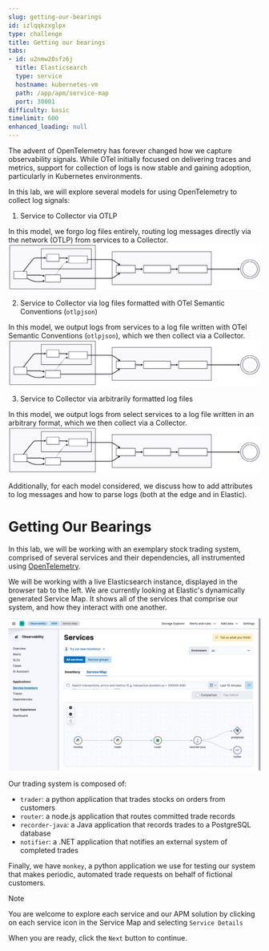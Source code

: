 ```yaml
---
slug: getting-our-bearings
id: izlqqkzxglpx
type: challenge
title: Getting our bearings
tabs:
- id: u2nmw20sfz6j
  title: Elasticsearch
  type: service
  hostname: kubernetes-vm
  path: /app/apm/service-map
  port: 30001
difficulty: basic
timelimit: 600
enhanced_loading: null
---
```

The advent of OpenTelemetry has forever changed how we capture observability signals. While OTel initially focused on delivering traces and metrics, support for collection of logs is now stable and gaining adoption, particularly in Kubernetes environments.

In this lab, we will explore several models for using OpenTelemetry to collect log signals:

1) Service to Collector via OTLP

In this model, we forgo log files entirely, routing log messages directly via the network (OTLP) from services to a Collector.
![service-map.png](../assets/method1.svg)

2) Service to Collector via log files formatted with OTel Semantic Conventions (`otlpjson`)

In this model, we output logs from services to a log file written with OTel Semantic Conventions (`otlpjson`), which we then collect via a Collector.
![service-map.png](../assets/method2.svg)

3) Service to Collector via arbitrarily formatted log files

In this model, we output logs from select services to a log file written in an arbitrary format, which we then collect via a Collector.
![service-map.png](../assets/method3.svg)

Additionally, for each model considered, we discuss how to add attributes to log messages and how to parse logs (both at the edge and in Elastic).

Getting Our Bearings
===

In this lab, we will be working with an exemplary stock trading system, comprised of several services and their dependencies, all instrumented using [OpenTelemetry](https://opentelemetry.io).

We will be working with a live Elasticsearch instance, displayed in the browser tab to the left. We are currently looking at Elastic's dynamically generated Service Map. It shows all of the services that comprise our system, and how they interact with one another.

![service-map](../assets/service-map.png)

Our trading system is composed of:
* `trader`: a python application that trades stocks on orders from customers
* `router`: a node.js application that routes committed trade records
* `recorder-java`: a Java application that records trades to a PostgreSQL database
* `notifier`: a .NET application that notifies an external system of completed trades

Finally, we have `monkey`, a python application we use for testing our system that makes periodic, automated trade requests on behalf of fictional customers.

> [!NOTE]
> You are welcome to explore each service and our APM solution by clicking on each service icon in the Service Map and selecting `Service Details`

When you are ready, click the `Next` button to continue.
